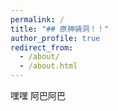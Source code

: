 ```yaml
---
permalink: /
title: "## 原神骑洞！！"
author_profile: true
redirect_from: 
  - /about/
  - /about.html
---
```


嘿嘿
阿巴阿巴

